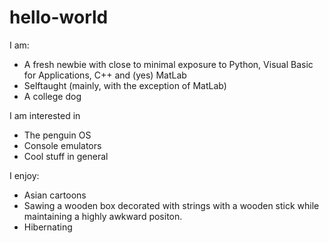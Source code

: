 # hello-world
I am: 
- A fresh newbie with close to minimal exposure to Python, Visual Basic for Applications, C++ and (yes) MatLab
- Selftaught (mainly, with the exception of MatLab)
- A college dog

I am interested in
- The penguin OS
- Console emulators
- Cool stuff in general

I enjoy:
- Asian cartoons
- Sawing a wooden box decorated with strings with a wooden stick while maintaining a highly awkward positon.
- Hibernating
